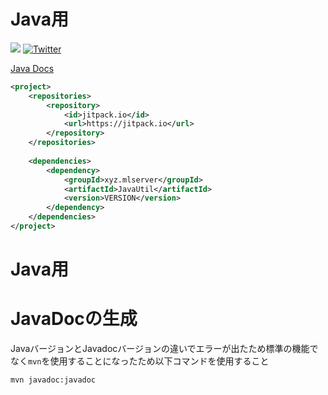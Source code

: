 # Java用

[![](https://jitpack.io/v/xyz.mlserver/JavaUtil.svg)](https://jitpack.io/#xyz.mlserver/JavaUtil)
[![Twitter](https://badgen.net/twitter/follow/monster_2408?icon=twitter)](https://twitter.com/monster_2408)

[Java Docs](https://docs.mlserver.jp/JavaUtil/)

```xml
<project>
    <repositories>
        <repository>
            <id>jitpack.io</id>
            <url>https://jitpack.io</url>
        </repository>
    </repositories>
    
    <dependencies>
        <dependency>
            <groupId>xyz.mlserver</groupId>
            <artifactId>JavaUtil</artifactId>
            <version>VERSION</version>
        </dependency>
    </dependencies>
</project>
```
# Java用

# JavaDocの生成
JavaバージョンとJavadocバージョンの違いでエラーが出たため標準の機能でなく`mvn`を使用することになったため以下コマンドを使用すること
```shell
mvn javadoc:javadoc
```